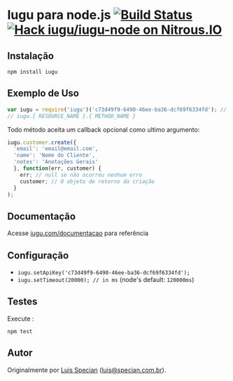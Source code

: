# Iugu para node.js [![Build Status](https://travis-ci.org/iugu/iugu-node.png?branch=master)](https://travis-ci.org/iugu/iugu-node)[![Hack iugu/iugu-node on Nitrous.IO](https://d3o0mnbgv6k92a.cloudfront.net/assets/hack-s-v1-7475db0cf93fe5d1e29420c928ebc614.png)](https://www.nitrous.io/hack_button?source=embed&runtime=nodejs&repo=iugu%2Fiugu-node)

## Instalação

`npm install iugu`

## Exemplo de Uso
```js
var iugu = require('iugu')('c73d49f9-6490-46ee-ba36-dcf69f6334fd'); // Ache sua chave API no Painel
// iugu.{ RESOURCE_NAME }.{ METHOD_NAME }
```
Todo método aceita um callback opcional como ultimo argumento:

```js
iugu.customer.create({
  'email': 'email@email.com',
  'name': 'Nome do Cliente',
  'notes': 'Anotações Gerais'
  }, function(err, customer) {
    err; // null se não ocorreu nenhum erro
    customer; // O objeto de retorno da criação
  }
);
```

## Documentação
Acesse [iugu.com/documentacao](http://iugu.com/documentacao) para referência

## Configuração

 * `iugu.setApiKey('c73d49f9-6490-46ee-ba36-dcf69f6334fd');`
 * `iugu.setTimeout(20000); // in ms` (node's default: `120000ms`)

## Testes
Execute :

`npm test`

## Autor

Originalmente por [Luis Specian](https://github.com/lspecian) (luis@specian.com.br).
